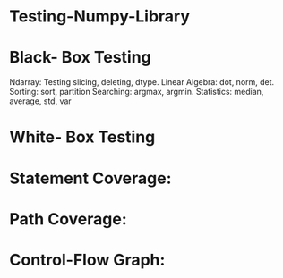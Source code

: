 # Testing-Numpy-Library
# Black- Box Testing
Ndarray: Testing slicing, deleting, dtype.
Linear Algebra: dot, norm, det.
Sorting: sort, partition
Searching: argmax, argmin.
Statistics: median, average, std, var
# White- Box Testing
# Statement Coverage:

# Path Coverage:

# Control-Flow Graph:
